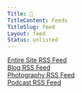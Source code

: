 ```yaml
---
Title: 📡
TitleContent: Feeds
TitleSlug: feed
Layout: feed
Status: unlisted
---
```

[Entire Site RSS Feed](/feed/page:feed.xml) <i class="fa-solid fa-rss"></i>  
[Blog RSS Feed](/feed/folder:blog/page:feed.xml) <i class="fa-solid fa-rss"></i>   
[Photography RSS Feed](/feed/folder:photography/page:feed.xml) <i class="fa-solid fa-rss"></i>  
[Podcast RSS Feed](/feed/folder:podcast/page:feed.xml) <i class="fa-solid fa-rss"></i>  
